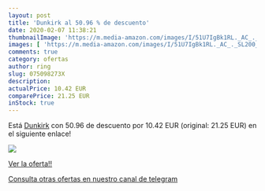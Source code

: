 ```yaml
---
layout: post
title: 'Dunkirk al 50.96 % de descuento'
date: 2020-02-07 11:38:21
thumbnailImage: 'https://m.media-amazon.com/images/I/51U7IgBk1RL._AC_._SL200_.jpg'
images: [ 'https://m.media-amazon.com/images/I/51U7IgBk1RL._AC_._SL200_.jpg' ]
comments: true
category: ofertas
author: ring
slug: 075098273X
description:
actualPrice: 10.42 EUR
comparePrice: 21.25 EUR
inStock: true
---
```


Está [Dunkirk](https://www.amazon.com/dp/075098273X/?tag=redken08-20) con 50.96 de descuento por 10.42 EUR (original: 21.25 EUR) en el siguiente enlace!

[![](https://m.media-amazon.com/images/I/51U7IgBk1RL._AC_._SL200_.jpg)](https://www.amazon.com/dp/075098273X/?tag=redken08-20)

[Ver la oferta!!](https://www.amazon.com/dp/075098273X/?tag=redken08-20)

[Consulta otras ofertas en nuestro canal de telegram](https://t.me/s/ofertas25)
